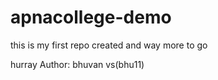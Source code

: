 # apnacollege-demo
this is my first repo created and way more to go

hurray
Author: bhuvan vs(bhu11)
